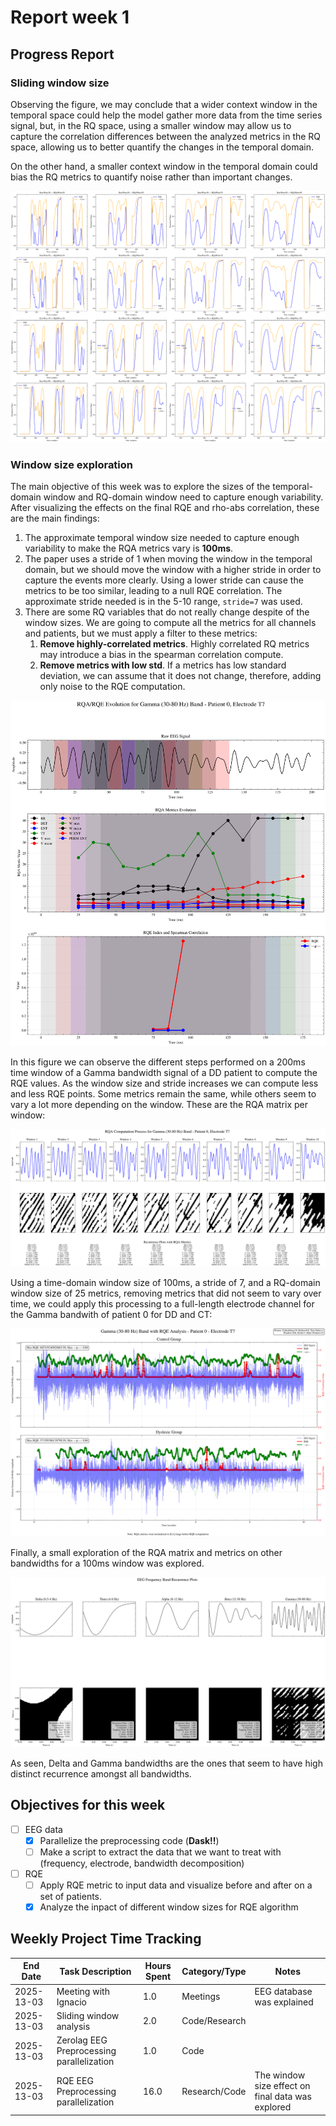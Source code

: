 # Report week 1

## Progress Report

### Sliding window size

Observing the figure, we may conclude that a wider context window in the temporal space could help the model gather more data from the time series signal, but, in the RQ space, using a smaller window may allow us to capture the correlation differences between the analyzed metrics in the RQ space, allowing us to better quantify the changes in the temporal domain.

On the other hand, a smaller context window in the temporal domain could bias the RQ metrics to quantify noise rather than important changes.

![figure](../assets/rqe/rqe_window_analysis.svg)

### Window size exploration

The main objective of this week was to explore the sizes of the temporal-domain window and RQ-domain window need to capture enough variability. After visualizing the effects on the final RQE and rho-abs correlation, these are the main findings:

1. The approximate temporal window size needed to capture enough variability to make the RQA metrics vary is **100ms**.
2. The paper uses a stride of 1 when moving the window in the temporal domain, but we should move the window with a higher stride in order to capture the events more clearly. Using a lower stride can cause the metrics to be too similar, leading to a null RQE correlation. The approximate stride needed is in the 5-10 range, `stride=7` was used.
3. There are some RQ variables that do not really change despite of the window sizes. We are going to compute all the metrics for all channels and patients, but we must apply a filter to these metrics:
   1. **Remove highly-correlated metrics**. Highly correlated RQ metrics may introduce a bias in the spearman correlation compute.
   2. **Remove metrics with low std**. If a metrics has low standard deviation, we can assume that it does not change, therefore, adding only noise to the RQE computation.

![figure](../assets/rqe/ct_t7_Gamma_rqa_evolution.svg)

In this figure we can observe the different steps performed on a 200ms time window of a Gamma bandwidth signal of a DD patient to compute the RQE values. As the window size and stride increases we can compute less and less RQE points. Some metrics remain the same, while others seem to vary a lot more depending on the window. These are the RQA matrix per window:

![figure](../assets/rqe/ct_t7_Gamma_rqa_process.svg)

Using a time-domain window size of 100ms, a stride of 7, and a RQ-domain window size of 25 metrics, removing metrics that did not seem to vary over time, we could apply this processing to a full-length electrode channel for the Gamma bandwith of patient 0 for DD and CT:

![figure](../assets/rqe/compare_Gamma_patient0_T7.svg)

Finally, a small exploration of the RQA matrix and metrics on other bandwidths for a 100ms window was explored.

![figure](../assets/rqe/ct_t7_rqa.svg)

As seen, Delta and Gamma bandwidths are the ones that seem to have high distinct recurrence amongst all bandwidths. 

## Objectives for this week

- [ ] EEG data
  - [X] Parallelize the preprocessing code (**Dask!!**)
  - [ ] Make a script to extract the data that we want to treat with (frequency, electrode, bandwidth decomposition)

-  [ ] RQE
  - [ ] Apply RQE metric to input data and visualize before and after on a set of patients.
  - [X] Analyze the inpact of different window sizes for RQE algorithm

## Weekly Project Time Tracking

| End Date       | Task Description            | Hours Spent | Category/Type | Notes |
|------------|----------------------------|------------|--------------|-------|
| 2025-13-03 | Meeting with Ignacio      | 1.0        | Meetings | EEG database was explained |
| 2025-13-03 | Sliding window analysis      | 2.0        | Code/Research |  |
| 2025-13-03 | Zerolag EEG Preprocessing parallelization      | 1.0        | Code |  |
| 2025-13-03 | RQE EEG Preprocessing parallelization      | 16.0        | Research/Code | The window size effect on final data was explored |